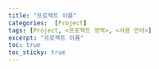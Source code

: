 ```yaml
---
title: "프로젝트 이름"
categories:  [Project]
tags: [Project, <프로젝트 영역>, <사용 언어>]
excerpt: "프로젝트 이름"
toc: true
toc_sticky: true
---
```

